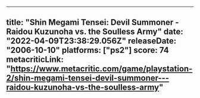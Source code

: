 
---
title: "Shin Megami Tensei: Devil Summoner - Raidou Kuzunoha vs. the Soulless Army"
date: "2022-04-09T23:38:29.056Z"
releaseDate: "2006-10-10"
platforms: ["ps2"]
score: 74
metacriticLink: "https://www.metacritic.com/game/playstation-2/shin-megami-tensei-devil-summoner---raidou-kuzunoha-vs-the-soulless-army"
---
